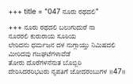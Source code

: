 +++
title = "047 ನೂರು ರಥದಲಿ"

+++
ನೂರು ರಥದಲಿ ಬಲುಗುದುರೆ ನಾ  
ನೂರರಲಿ ಕುರುರಾಯ ಸೂಠಿಯ  
ಲೇರಿದನು ಧರ್ಮಜನ ದಳ ನುಗ್ಗಾಯ್ತು ನಿಮಿಷದಲಿ  
ಮೀರಿದವು ಗಜಘಟೆಗಳಾವೆಡೆ  
ತೋರು ದೊರೆಗಳನೆನುತ ಬೊಬ್ಬಿರಿ  
ದೇರಿಸಿದರರಿಭಟರು ನೃಪತಿಗೆ ಜೋದರಂಬುಗಳ      ॥47॥
